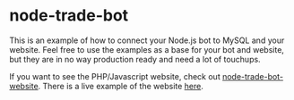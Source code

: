# node-trade-bot
This is an example of how to connect your Node.js bot to MySQL and your website. Feel free to use the examples as a base for your bot and website, but they are in no way production ready and need a lot of touchups. 

If you want to see the PHP/Javascript website, check out [node-trade-bot-website](https://github.com/andrewda/node-trade-bot-website). There is a live example of the website [here](http://drewbits.com/tutorials/steam/viewoffers.html).
